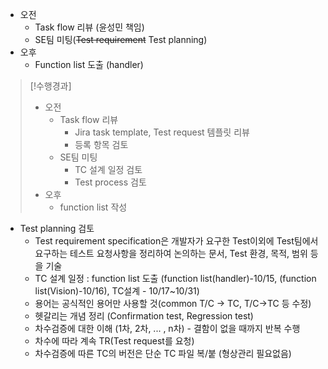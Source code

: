 - 오전
	- Task flow 리뷰 (윤성민 책임)
	- SE팀 미팅(~~Test requirement~~ Test planning)
- 오후
	- Function list 도출 (handler)

>[!수행경과]
>- 오전
>	- Task flow 리뷰
>		- Jira task template, Test request 템플릿 리뷰
>		- 등록 항목 검토
>	- SE팀 미팅
>		- TC 설계 일정 검토
>		- Test process 검토
>- 오후
>	- function list 작성

- Test planning 검토
	- Test requirement specification은 개발자가 요구한 Test이외에 Test팀에서 요구하는 테스트 요청사항을 정리하여 논의하는 문서, Test 환경, 목적, 범위 등을 기술
	- TC 설계 일정 : function list 도출 (function list(handler)-10/15, (function list(Vision)-10/16), TC설계 - 10/17~10/31)
	- 용어는 공식적인 용어만 사용할 것(common T/C -> TC, T/C->TC 등 수정)
	- 헷갈리는 개념 정리 (Confirmation test, Regression test)
	- 차수검증에 대한 이해 (1차, 2차, ... ,  n차) - 결함이 없을 때까지 반복 수행
	- 차수에 따라 계속 TR(Test request를 요청)
	- 차수검증에 따른 TC의 버전은 단순 TC 파일 복/붙 (형상관리 필요없음)